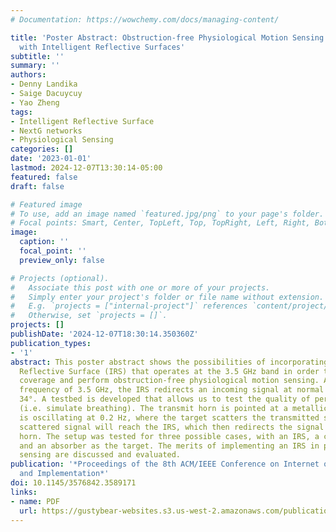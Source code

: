```yaml
---
# Documentation: https://wowchemy.com/docs/managing-content/

title: 'Poster Abstract: Obstruction-free Physiological Motion Sensing in NextG Networks
  with Intelligent Reflective Surfaces'
subtitle: ''
summary: ''
authors:
- Denny Landika
- Saige Dacuycuy
- Yao Zheng
tags:
- Intelligent Reflective Surface
- NextG networks
- Physiological Sensing
categories: []
date: '2023-01-01'
lastmod: 2024-12-07T13:30:14-05:00
featured: false
draft: false

# Featured image
# To use, add an image named `featured.jpg/png` to your page's folder.
# Focal points: Smart, Center, TopLeft, Top, TopRight, Left, Right, BottomLeft, Bottom, BottomRight.
image:
  caption: ''
  focal_point: ''
  preview_only: false

# Projects (optional).
#   Associate this post with one or more of your projects.
#   Simply enter your project's folder or file name without extension.
#   E.g. `projects = ["internal-project"]` references `content/project/deep-learning/index.md`.
#   Otherwise, set `projects = []`.
projects: []
publishDate: '2024-12-07T18:30:14.350360Z'
publication_types:
- '1'
abstract: This poster abstract shows the possibilities of incorporating an Intelligent
  Reflective Surface (IRS) that operates at the 3.5 GHz band in order to enhance signal
  coverage and perform obstruction-free physiological motion sensing. At an operating
  frequency of 3.5 GHz, the IRS redirects an incoming signal at normal incidence to
  34°. A testbed is developed that allows us to test the quality of periodic motion
  (i.e. simulate breathing). The transmit horn is pointed at a metallic target that
  is oscillating at 0.2 Hz, where the target scatters the transmitted signal. The
  scattered signal will reach the IRS, which then redirects the signal to the receive
  horn. The setup was tested for three possible cases, with an IRS, a copper plate,
  and an absorber as the target. The merits of implementing an IRS in physiological
  sensing are discussed and evaluated.
publication: '*Proceedings of the 8th ACM/IEEE Conference on Internet of Things Design
  and Implementation*'
doi: 10.1145/3576842.3589171
links:
- name: PDF
  url: https://gustybear-websites.s3.us-west-2.amazonaws.com/publication-landika-poster-abstract-obstructionfree-2023/Landika+et+al_2023_Poster+abstract.pdf
---
```

